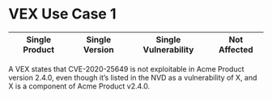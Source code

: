 # VEX Use Case 1


| Single Product | Single Version | Single Vulnerability | Not Affected |
| --- | --- | --- | --- |

A VEX states that CVE-2020-25649 is not exploitable in Acme Product version 2.4.0, even though it’s 
listed in the NVD as a vulnerability of X, and X is a component of Acme Product v2.4.0.

